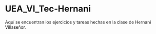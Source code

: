 # UEA_VI_Tec-Hernani
Aquí se encuentran los ejercicios y tareas hechas en la clase de Hernani Villaseñor.
